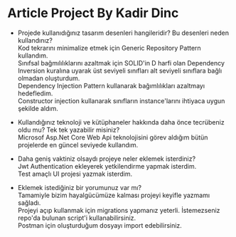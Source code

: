 # Article Project By Kadir Dinc
- Projede kullanıdığınız tasarım desenleri hangileridir? Bu desenleri neden kullandınız?<br>
Kod tekrarını minimalize etmek için Generic Repository Pattern kullandım.<br> 
Sınıfsal bağmılılıklarını azaltmak için SOLID'in D harfi olan Dependency Inversion kuralına uyarak üst seviyeli sınıfları alt seviyeli sınıflara bağlı olmadan oluşturdum.<br>
Dependency Injection Pattern kullanarak bağımlılıkları azaltmayı hedefledim.<br>
Constructor injection kullanarak sınıfların instance'larını ihtiyaca uygun şekilde aldım.

- Kullandığınız teknoloji ve kütüphaneler hakkında daha önce tecrübeniz oldu mu? Tek tek yazabilir misiniz?<br>
Microsof Asp.Net Core Web Api teknolojisini görev aldığım bütün projelerde en güncel seviyede kullandım.

- Daha geniş vaktiniz olsaydı projeye neler eklemek isterdiniz?<br>
Jwt Authentication ekleyerek yetkilendirme yapmak isterdim. <br>
Test amaçlı UI projesi yazmak isterdim.

- Eklemek istediğiniz bir yorumunuz var mı?<br>
Tamamiyle bizim hayalgücümüze kalması projeyi keyifle yazmamı sağladı.<br>
Projeyi açıp kullanmak için migrations yapmanız yeterli. İstemezseniz repo'da bulunan script'i kullanabilirsiniz.<br>
Postman için oluşturduğum dosyayı import edebilirsiniz.<br>
